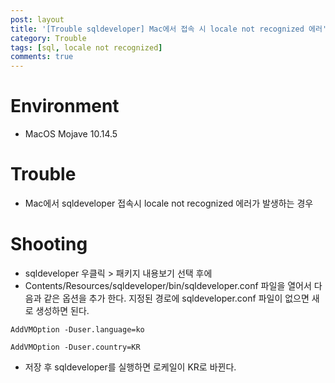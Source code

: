 ```yaml
---
post: layout
title: '[Trouble sqldeveloper] Mac에서 접속 시 locale not recognized 에러'
category: Trouble
tags: [sql, locale not recognized]
comments: true
---
```


# Environment
- MacOS Mojave 10.14.5

# Trouble
- Mac에서 sqldeveloper 접속시 locale not recognized 에러가 발생하는 경우

# Shooting
- sqldeveloper 우클릭 > 패키지 내용보기 선택 후에
- Contents/Resources/sqldeveloper/bin/sqldeveloper.conf 파일을 열어서 다음과 같은 옵션을 추가 한다. 지정된 경로에 sqldeveloper.conf 파일이 없으면 새로 생성하면 된다.

~~~shell
AddVMOption -Duser.language=ko

AddVMOption -Duser.country=KR 
~~~

- 저장 후 sqldeveloper를 실행하면 로케일이 KR로 바뀐다.